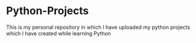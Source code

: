 # Python-Projects
This is my personal repository in which I have uploaded my python projects which I have created while learning Python
